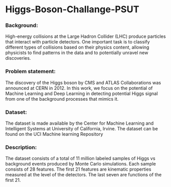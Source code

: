 # Higgs-Boson-Challange-PSUT
### Background: 
High-energy collisions at the Large Hadron Collider (LHC) produce particles that interact with particle detectors. One important task is to classify different types of collisions based on their physics content, allowing physicists to find patterns in the data and to potentially unravel new discoveries.

### Problem statement: 
The discovery of the Higgs boson by CMS and ATLAS Collaborations was announced at CERN in 2012. In this work, we focus on the potential of Machine Learning and Deep Learning in detecting potential Higgs signal from one of the background processes that mimics it.

### Dataset: 
The dataset is made available by the Center for Machine Learning and Intelligent Systems at University of California, Irvine. The dataset can be found on the UCI Machine learning Repository

### Description: 
The dataset consists of a total of 11 million labeled samples of Higgs vs background events produced by Monte Carlo simulations. Each sample consists of 28 features. The first 21 features are kinematic properties measured at the level of the detectors. The last seven are functions of the first 21.
